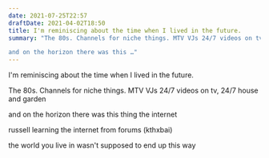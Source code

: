 ```yaml
---
date: 2021-07-25T22:57
draftDate: 2021-04-02T18:50
title: I'm reminiscing about the time when I lived in the future.
summary: "The 80s. Channels for niche things. MTV VJs 24/7 videos on tv, 24/7 house and garden

and on the horizon there was this …"
---
```


I'm reminiscing about the time when I lived in the future.

The 80s. Channels for niche things. MTV VJs 24/7 videos on tv, 24/7 house and garden

and on the horizon there was this thing the internet

russell learning the internet from forums (kthxbai)

the world you live in wasn't supposed to end up this way
